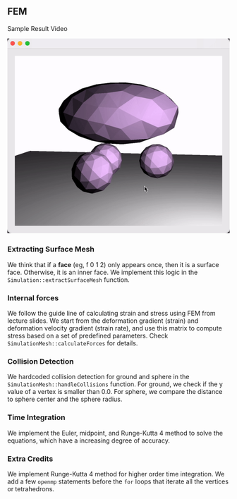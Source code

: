 ## FEM

Sample Result Video

![Basic](result-videos/basic.gif)

### Extracting Surface Mesh
We think that if a **face** (eg, f 0 1 2) only appears once, then it is a surface face. Otherwise, it is an inner face. We implement this logic in the `Simulation::extractSurfaceMesh` function.


### Internal forces
We follow the guide line of calculating strain and stress using FEM from lecture slides. We start from the deformation gradient (strain) and deformation velocity gradient (strain rate), and use this matrix to compute stress based on a set of predefined parameters. Check `SimulationMesh::calculateForces` for details.

### Collision Detection
We hardcoded collision detection for ground and sphere in the `SimulationMesh::handleCollisions` function. For ground, we check if the y value of a vertex is smaller than 0.0. For sphere, we compare the distance to sphere center and the sphere radius.

### Time Integration
We implement the Euler, midpoint, and Runge-Kutta 4 method to solve the equations, which have a increasing degree of accuracy.

### Extra Credits
We implement Runge-Kutta 4 method for higher order time integration. We add a few `openmp` statements before the `for` loops that iterate all the vertices or tetrahedrons. 